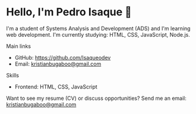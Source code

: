 # Hello, I'm Pedro Isaque 👋

I'm a student of Systems Analysis and Development (ADS) and I'm learning web development.
I'm currently studying: HTML, CSS, JavaScript, Node.js.

Main links
- GitHub: https://github.com/Isaqueodev
- Email: kristianbugaboo@gmail.com

Skills
- Frontend: HTML, CSS, JavaScript

Want to see my resume (CV) or discuss opportunities? Send me an email: kristianbugaboo@gmail.com
